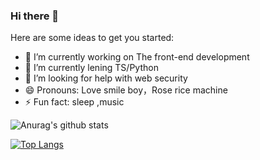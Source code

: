 ### Hi there 👋

Here are some ideas to get you started:

- 🔭 I’m currently working on The front-end development
- 🌱 I’m currently lening TS/Python 
- 🤔 I’m looking for help with web security
- 😄 Pronouns: Love smile boy，Rose rice machine
- ⚡ Fun fact: sleep ,music    


![Anurag's github stats](https://github-readme-stats.vercel.app/api?username=wudidsheng&show_icons=true&theme=highcontrast)  

[![Top Langs](https://github-readme-stats.vercel.app/api/top-langs/?username=wudidsheng)](https://github.com/anuraghazra/github-readme-stats)


